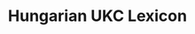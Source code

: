 ---
schema: default
title: Hungarian UKC Lexicon
organization: DataScientia Foundation
notes: >-
  Hungarian is a language from the Uralic family, spoken in Eurasia. The UKC
  Lexicon of Hungarian is represented as a lexico-semantic network. It consists
  of words, word senses, synsets, as well as sense-level and synset-level
  relationships.
resources:
  - name: Hungarian UKC Lexicon LMF format
    url: >-
      https://ds.datascientia.eu/dataset/8b5cc338-9dc8-4f0c-bec4-e8a75d94dc5e/resource/8a68c60c-ba71-45ab-86c6-e58dc64d0223/download/output-hun.zip
    format: xml
    license: https://creativecommons.org/licenses/by-nc-sa/4.0/
    last_updated: March 10, 2023
    created: March 10, 2023
    size: 543361
    release_date: 2023-03-10 08:49 CET
    distribution_document: ''
    language: Hungarian
category:
  - UKC Lexicons
maintainer: DataScientia Foundation
maintainer_email: ''
tags: ''
provenance: >-
  Wiktionary 2022.01. by Wikimedia Foundation (http://en.wiktionary.org); CogNet
  2.1 by Khuyagbaatar Batsuren, National University of Mongolia
  (http://cognet.ukc.disi.unitn.it); KinDiv: Kinship Diversity 1.0 by Temuulen
  Khishigsuren (http://ukc.disi.unitn.it/index.php/kinship/); UniMet: Universal
  Metonymy 1.0 by Temuulen Khishigsuren and Gábor Bella
  (http://ukc.disi.unitn.it/index.php/metonymy/); MorphyNet 2.0 by Gábor Bella
  and Khuyagbaatar Batsuren (http://ukc.disi.unitn.it/index.php/morphynet/);
  Antonymy 1.0 by Gábor Bella (http://ukc.datascientia.eu); NorthEuraLex 0.9 by
  Johannes Dellert and Gerhard Jäger, Eberhard Karls Universität Tübingen
  (http://northeuralex.org/); Princeton WordNet 2.1 by Princeton University
  (https://wordnet.princeton.edu)
version: 1.0
dataset_level: Language Level (L1-2)
dataset_access: Open Access
dataset_description: ''
landing_page: ''
latitude_map: 47
longitude_map: 20
---
